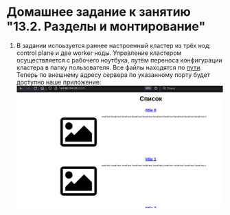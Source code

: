 # Домашнее задание к занятию "13.2. Разделы и монтирование"
1. В задании испоьзуется раннее настроенный кластер из трёх нод: control plane и две worker ноды. Управление кластером осуществляется с рабочего ноутбука, путём переноса конфигурации кластера в папку пользователя.
Все файлы находятся по [пути](https://github.com/Protosuv/kubernetes_homework/tree/master/13.2/13-kubernetes-config/task2 "путь").
Теперь по внешнему адресу сервера по указанному порту будет доступно наше приложение:  
![Страница приложения](https://github.com/Protosuv/kubernetes_homework/blob/master/13.1/13-kubernetes-config/kuber_13.1_2.png "Страница приложения")